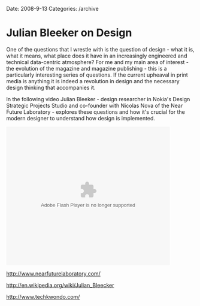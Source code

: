 Date: 2008-9-13
Categories: /archive

# Julian Bleeker on Design

One of the questions that I wrestle with is the question of design - what it is, what it means, what place does it have in an increasingly engineered and technical data-centric atmosphere?  For me and my main area of interest - the evolution of the magazine and magazine publishing - this is a particularly interesting series of questions.  If the current upheaval in print media is anything it is indeed a revolution in design and the necessary design thinking that accompanies it.

In the following video Julian Bleeker - design researcher in Nokia's Design Strategic Projects Studio and co-founder with Nicolas Nova of the Near Future Laboratory - explores these questions and how it's crucial for the modern designer to understand how design is implemented.

<object classid="clsid:D27CDB6E-AE6D-11cf-96B8-444553540000" width="437" height="370" id="viddler"><param name="movie" value="http://www.viddler.com/player/e8ee246/" /><param name="allowScriptAccess" value="always" /><param name="allowFullScreen" value="true" /><param name="wmode" value="transparent"/><embed src="http://www.viddler.com/player/e8ee246/" width="437" height="370" type="application/x-shockwave-flash" allowScriptAccess="always" allowFullScreen="true" wmode="transparent" name="viddler" ></embed></object>

<a href="http://www.nearfuturelaboratory.com/">http://www.nearfuturelaboratory.com/</a>

<a href="http://en.wikipedia.org/wiki/Julian_Bleecker">http://en.wikipedia.org/wiki/Julian_Bleecker</a>

<a href="http://www.techkwondo.com/">http://www.techkwondo.com/</a>
